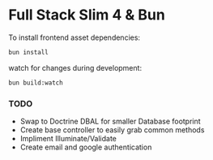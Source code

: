 # Full Stack Slim 4 & Bun

To install frontend asset dependencies:

```bash
bun install
```

watch for changes during development:

```bash
bun build:watch
```

### TODO

- Swap to Doctrine DBAL for smaller Database footprint
- Create base controller to easily grab common methods
- Impliment Illuminate/Validate
- Create email and google authentication
